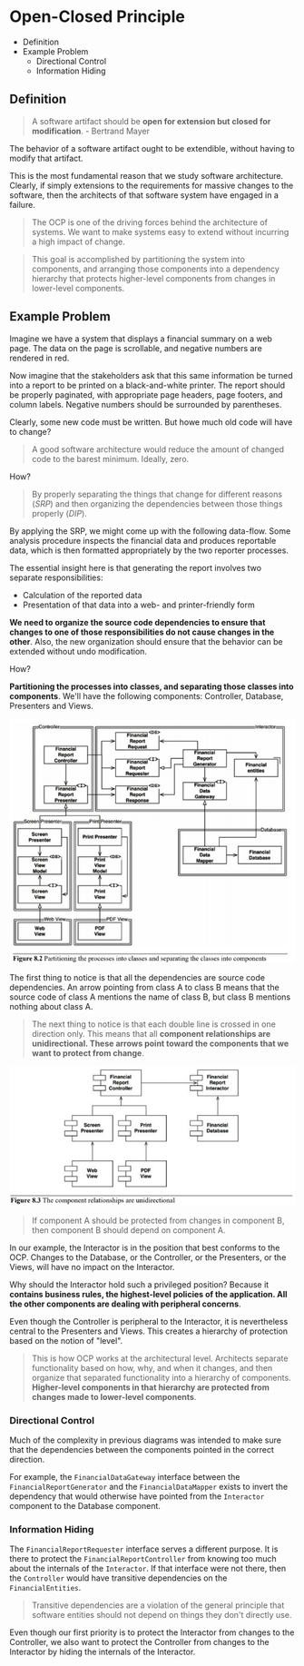 # Open-Closed Principle

* Definition
* Example Problem
    * Directional Control
    * Information Hiding

## Definition

> A software artifact should be __open for extension but closed for modification__. - Bertrand Mayer

The behavior of a software artifact ought to be extendible, without having to modify that artifact.

This is the most fundamental reason that we study software architecture. Clearly, if simply extensions to the requirements for massive changes to the software, then the architects of that software system have engaged in a failure.

> The OCP is one of the driving forces behind the architecture of systems. We want to make systems easy to extend without incurring a high impact of change.

> This goal is accomplished by partitioning the system into components, and arranging those components into a dependency hierarchy that protects higher-level components from changes in lower-level components.

## Example Problem

Imagine we have a system that displays a financial summary on a web page. The data on the page is scrollable, and negative numbers are rendered in red.

Now imagine that the stakeholders ask that this same information be turned into a report to be printed on a black-and-white printer. The report should be properly paginated, with appropriate page headers, page footers, and column labels. Negative numbers should be surrounded by parentheses.

Clearly, some new code must be written. But howe much old code will have to change?

> A good software architecture would reduce the amount of changed code to the barest minimum. Ideally, zero.

How?

> By properly separating the things that change for different reasons (_SRP_) and then organizing the dependencies between those things properly (_DIP_).

By applying the SRP, we might come up with the following data-flow. Some analysis procedure inspects the financial data and produces reportable data, which is then formatted appropriately by the two reporter processes.

The essential insight here is that generating the report involves two separate responsibilities:

* Calculation of the reported data
* Presentation of that data into a web- and printer-friendly form

__We need to organize the source code dependencies to ensure that changes to one of those responsibilities do not cause changes in the other__. Also, the new organization should ensure that the behavior can be extended without undo modification.

How?

__Partitioning the processes into classes, and separating those classes into components__. We'll have the following components: Controller, Database, Presenters and Views.

![ocp partitioning](./ocp-partitioning.png)

The first thing to notice is that all the dependencies are source code dependencies. An arrow pointing from class A to class B means that the source code of class A mentions the name of class B, but class B mentions nothing about class A.

> The next thing to notice is that each double line is crossed in one direction only. This means that all __component relationships are unidirectional. These arrows point toward the components that we want to protect from change__.

![ocp relationships](./ocp-relationships.png)

> If component A should be protected from changes in component B, then component B should depend on component A.

In our example, the Interactor is in the position that best conforms to the OCP. Changes to the Database, or the Controller, or the Presenters, or the Views, will have no impact on the Interactor.

Why should the Interactor hold such a privileged position? Because it __contains business rules, the highest-level policies of the application. All the other components are dealing with peripheral concerns__.

Even though the Controller is peripheral to the Interactor, it is nevertheless central to the Presenters and Views. This creates a hierarchy of protection based on the notion of "level".

> This is how OCP works at the architectural level. Architects separate functionality based on how, why, and when it changes, and then organize that separated functionality into a hierarchy of components. __Higher-level components in that hierarchy are protected from changes made to lower-level components__.

### Directional Control

Much of the complexity in previous diagrams was intended to make sure that the dependencies between the components pointed in the correct direction.

For example, the `FinancialDataGateway` interface between the `FinancialReportGenerator` and the `FinancialDataMapper` exists to invert the dependency that would otherwise have pointed from the `Interactor` component to the Database component.

### Information Hiding

The `FinancialReportRequester` interface serves a different purpose. It is there to protect the `FinancialReportController` from knowing too much about the internals of the `Interactor`. If that interface were not there, then the `Controller` would have transitive dependencies on the `FinancialEntities`.

> Transitive dependencies are a violation of the general principle that software entities should not depend on things they don't directly use.

Even though our first priority is to protect the Interactor from changes to the Controller, we also want to protect the Controller from changes to the Interactor by hiding the internals of the Interactor.
